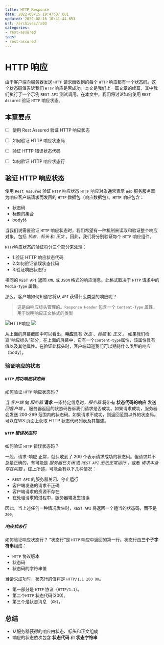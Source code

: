 ```yaml
---
title: HTTP Response
date: 2022-08-15 19:47:07.001
updated: 2022-08-16 10:41:44.653
url: /archives/ra03
categories: 
- rest-assured
tags: 
- rest-assured
---
```


# HTTP 响应
由于客户端向服务器发送 `HTTP` 请求而收到的每个 `HTTP` 响应都有一个状态码。这个状态码值告诉我们 `HTTP` 响应是否成功。本文是我们上一篇文章的续篇，其中我们执行了一个示例 `REST API` 测试调用。在本文中，我们将讨论如何使用 `REST Assured` 验证 `HTTP` 响应状态。

## 本章要点

- [ ] 使用 Rest Assured 验证 HTTP 响应状态
- [ ] 如何验证 HTTP 响应状态码
- [ ] 验证 HTTP 错误状态代码
- [ ] 如何验证 HTTP 响应状态行


## 验证 HTTP 响应状态
使用 `Rest Assured` 验证 `HTTP` 响应状态
`HTTP` 响应对象通常表示 `Web` 服务服务器为响应客户端请求而发回的 `HTTP` 数据包（响应数据包）。`HTTP` 响应包含：

- 状态码
- 标题的集合
- body体

当我们说需要验证 `HTTP` 响应状态时，我们希望有一种机制来读取和验证整个响应对象，包括 *状态*、*标头* 和 *正文* 。因此，我们将分别验证每个 `HTTP` 响应组件。

`HTTP`响应状态的验证将分三个部分来处理：

- 1.验证 HTTP 响应状态代码
- 2.如何验证错误状态代码
- 3.验证响应状态行


相同的 `REST API` 返回 `XML` 或 `JSON` 格式的响应消息。此格式取决于 `HTTP` 请求中的 `Media-Type` 属性。

那么，客户端如何知道它将从 `API` 获得什么类型的响应呢？
>这是由响应标头管理的。`Response Header` 包含一个 `Content-Type` 属性，用于说明响应正文格式的类型


![HTTP响应](https://cdn.jsdelivr.net/gh/testeru-top/top-images/restassured/202208152036107.png)
![](https://cdn.jsdelivr.net/gh/testeru-top/top-images/restassured/202208152037891.png)


从上面的屏幕截图中可以看出，**响应**具有 *状态* 、*标题* 和 *正文* 。
如果我们检查“响应标头”部分，在上面的屏幕中，它有一个`content-type`属性，该属性具有值以及其他属性。在验证此标头时，客户端知道我们可以期待什么类型的响应（body）。

### 验证响应的状态

##### `HTTP` 成功响应状态码
如何验证 `HTTP` 响应状态码？

当 *客户端* 向 *服务器*  **请求** 一条特定信息时，*服务器* 将带有 **状态代码的响应** 发送*回客户端* 。
服务器返回的状态码告诉我们请求是否成功。如果请求成功，服务器会发送 200-299 范围内的状态码。如果请求不成功，则返回范围以外的状态码。可以在W3 页面上获取 HTTP 状态代码列表及其描述。



##### `HTTP` 错误状态码
如何验证 `HTTP` 错误状态码？

一般，请求-响应 正常，就只收到了 200 个表示请求成功的状态码。但请求并不总是正确的，有可能是 *服务器已关闭* 或 *`REST API` 无法正常运行* ，或者 *请求本身存在问题* 。综上所述，可能会有以下几种情况：

- `REST API` 的服务器关闭、停止运行
- 客户端发送的请求不正确
- 客户端请求的资源不存在
- 在处理请求的过程中，服务器端发生错误

因此，当上述任何一种情况发生时，`REST API` 将返回一个适当的状态码，而不是 `200`。


##### 响应状态行
如何验证响应状态行？
“状态行”是 `HTTP` 响应中返回的第一行。状态行由**三个子字符串**组成：

- `HTTP` 协议版本
- 状态码
- 状态码的字符串值

当请求成功时，状态行的值将是 `HTTP/1.1 200 OK`。
- 第一部分是 `HTTP` 协议（`HTTP/1.1`）。
-  第二个`HTTP` 状态代码(200)。
-  第三个是状态消息 （`OK`）。

## 总结

- 从服务器获得的响应由状态、标头和正文组成
- 响应的状态依次包含 **状态代码** 和 **状态字符串**